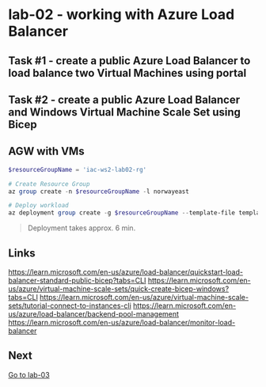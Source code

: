 # lab-02 - working with Azure Load Balancer

## Task #1 - create a public Azure Load Balancer to load balance two Virtual Machines using portal
## Task #2 - create a public Azure Load Balancer and Windows Virtual Machine Scale Set using Bicep

## AGW with VMs 

```powershell
$resourceGroupName = 'iac-ws2-lab02-rg'

# Create Resource Group
az group create -n $resourceGroupName -l norwayeast

# Deploy workload
az deployment group create -g $resourceGroupName --template-file template.bicep -n lab-02
```

> Deployment takes approx. 6 min.

## Links

https://learn.microsoft.com/en-us/azure/load-balancer/quickstart-load-balancer-standard-public-bicep?tabs=CLI
https://learn.microsoft.com/en-us/azure/virtual-machine-scale-sets/quick-create-bicep-windows?tabs=CLI
https://learn.microsoft.com/en-us/azure/virtual-machine-scale-sets/tutorial-connect-to-instances-cli
https://learn.microsoft.com/en-us/azure/load-balancer/backend-pool-management
https://learn.microsoft.com/en-us/azure/load-balancer/monitor-load-balancer

## Next
[Go to lab-03](../lab-03/readme.md)
